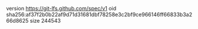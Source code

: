 version https://git-lfs.github.com/spec/v1
oid sha256:af37f2b0b22af9d71d31681dbf78258e3c2bf9ce966146ff66833b3a266d8625
size 244543
